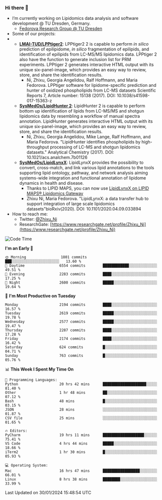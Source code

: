 ### Hi there 👋

- I’m currently working on Lipidomics data analysis and software development @ TU Dresden, Germany.
  + [Fedorova Research Group @ TU Dresden](https://tu-dresden.de/med/mf/zml/forschungsgruppen/fedorova/mitarbeiter-innen-der-fedorova-gruppe)
- Some of our projects:
- + **[LMAI-TUD/LPPtiger2](https://github.com/LMAI-TUD/lpptiger2)**: LPPtiger2 2 is capable to perform *in silico* prediction of epilipidome, *in silico* fragmentation of epilipids, and identification of epilipids from LC-MS/MS lipidomics data. LPPtiger 2 also have the function to generate inclusion list for PRM experiments. LPPtiger 2 generates interactive HTML output with its unique six-panel-image, which provides an easy way to review, store, and share the identification results. 
    * Ni, Zhixu, Georgia Angelidou, Ralf Hoffmann, and Maria Fedorova. LPPtiger software for lipidome-specific prediction and hunter of oxidized phospholipids from LC-MS datasets Scientific Reports 7, Article number: 15138 (2017). DOI: 10.1038/s41598-017-15363-z
  + **[SysMedOs/LipidHunter 2](https://github.com/SysMedOs/lipidhunter)**: LipidHunter 2 is capable to perform bottom up identification of lipids from LC-MS/MS and shotgun lipidomics data by resembling a workflow of manual spectra annotation. LipidHunter generates interactive HTML output with its unique six-panel-image, which provides an easy way to review, store, and share the identification results. 
    * Ni, Zhixu, Georgia Angelidou, Mike Lange, Ralf Hoffmann, and Maria Fedorova. "LipidHunter identifies phospholipids by high-throughput processing of LC-MS and shotgun lipidomics datasets." Analytical Chemistry (2017). DOI: 10.1021/acs.analchem.7b01126
  + **[SysMedOs/LipidLynxX](https://github.com/SysMedOs/LipidLynxX)**: LipidLynxX provides the possibility to convert, cross-match, and link various lipid annotations to the tools supporting lipid ontology, pathway, and network analysis aiming systems-wide integration and functional annotation of lipidome dynamics in health and disease.
    * Thanks to LIPID MAPS, you can now use [LipidLynxX on LIPID MAPS® Lipidomics Gateway](http://lipidmaps.org/lipidlynxx/)
    * Zhixu Ni, Maria Fedorova. "LipidLynxX: a data transfer hub to support integration of large scale lipidomics datasets"bioRxiv(2020). DOI: 10.1101/2020.04.09.033894
- How to reach me:
  + Twitter: [@Zhixu_Ni](https://twitter.com/Zhixu_Ni)
  + ResearchGate: [https://www.researchgate.net/profile/Zhixu_Ni](https://www.researchgate.net/profile/Zhixu_Ni)

<!--START_SECTION:waka-->
![Code Time](http://img.shields.io/badge/Code%20Time-1%2C988%20hrs%2048%20mins-blue)

**I'm an Early 🐤** 

```text
🌞 Morning                1801 commits        ███░░░░░░░░░░░░░░░░░░░░░░   13.60 % 
🌆 Daytime                6554 commits        ████████████░░░░░░░░░░░░░   49.51 % 
🌃 Evening                2283 commits        ████░░░░░░░░░░░░░░░░░░░░░   17.25 % 
🌙 Night                  2600 commits        █████░░░░░░░░░░░░░░░░░░░░   19.64 % 
```
📅 **I'm Most Productive on Tuesday** 

```text
Monday                   2194 commits        ████░░░░░░░░░░░░░░░░░░░░░   16.57 % 
Tuesday                  2619 commits        █████░░░░░░░░░░░░░░░░░░░░   19.78 % 
Wednesday                2577 commits        █████░░░░░░░░░░░░░░░░░░░░   19.47 % 
Thursday                 2287 commits        ████░░░░░░░░░░░░░░░░░░░░░   17.28 % 
Friday                   2174 commits        ████░░░░░░░░░░░░░░░░░░░░░   16.42 % 
Saturday                 624 commits         █░░░░░░░░░░░░░░░░░░░░░░░░   04.71 % 
Sunday                   763 commits         █░░░░░░░░░░░░░░░░░░░░░░░░   05.76 % 
```


📊 **This Week I Spent My Time On** 

```text
💬 Programming Languages: 
Python                   20 hrs 42 mins      ████████████████████░░░░░   81.40 % 
Other                    1 hr 48 mins        ██░░░░░░░░░░░░░░░░░░░░░░░   07.12 % 
Bash                     48 mins             █░░░░░░░░░░░░░░░░░░░░░░░░   03.15 % 
JSON                     28 mins             ░░░░░░░░░░░░░░░░░░░░░░░░░   01.87 % 
CSV file                 25 mins             ░░░░░░░░░░░░░░░░░░░░░░░░░   01.65 % 

🔥 Editors: 
PyCharm                  19 hrs 11 mins      ███████████████████░░░░░░   75.41 % 
VS Code                  4 hrs 44 mins       █████░░░░░░░░░░░░░░░░░░░░   18.66 % 
iTerm2                   1 hr 30 mins        █░░░░░░░░░░░░░░░░░░░░░░░░   05.93 % 

💻 Operating System: 
Mac                      16 hrs 47 mins      █████████████████░░░░░░░░   66.01 % 
Linux                    8 hrs 38 mins       ████████░░░░░░░░░░░░░░░░░   33.99 % 
```


 Last Updated on 30/01/2024 15:48:54 UTC
<!--END_SECTION:waka-->
